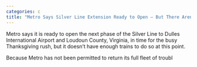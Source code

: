 ```yaml
---
categories: c
title: "Metro Says Silver Line Extension Ready to Open — But There Arent Enough Trains"
---
```


Metro says it is ready to open the next phase of the Silver Line to Dulles International Airport and Loudoun County, Virginia, in time for the busy Thanksgiving rush, but it doesn’t have enough trains to do so at this point.



Because Metro has not been permitted to return its full fleet of troubl